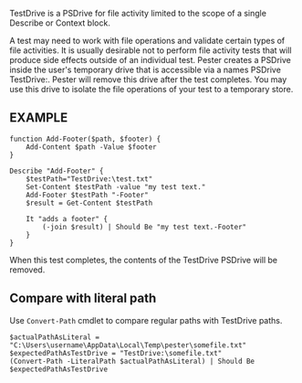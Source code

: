 TestDrive is a PSDrive for file activity limited to the scope of a single Describe or Context block.

A test may need to work with file operations and validate certain types of file activities. It is usually desirable not to perform file activity tests that will produce side effects outside of an individual test. Pester creates a PSDrive inside the user's temporary drive that is accessible via a names PSDrive TestDrive:. Pester will remove this drive after the test completes. You may use this drive to isolate the file operations of your test to a temporary store.

EXAMPLE
--------

	function Add-Footer($path, $footer) {
	    Add-Content $path -Value $footer
	}

	Describe "Add-Footer" {
		$testPath="TestDrive:\test.txt"
		Set-Content $testPath -value "my test text."
		Add-Footer $testPath "-Footer"
		$result = Get-Content $testPath

	    It "adds a footer" {
	        (-join $result) | Should Be "my test text.-Footer"
	    }
	}

When this test completes, the contents of the TestDrive PSDrive will be removed.

Compare with literal path
---------
Use `Convert-Path` cmdlet to compare regular paths with TestDrive paths.

    $actualPathAsLiteral = "C:\Users\username\AppData\Local\Temp\pester\somefile.txt"
    $expectedPathAsTestDrive = "TestDrive:\somefile.txt"
    (Convert-Path -LiteralPath $actualPathAsLiteral) | Should Be $expectedPathAsTestDrive
